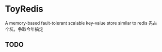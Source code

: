 # ToyRedis
A memory-based fault-tolerant scalable key-value store similar to redis
先占个坑，争取今年搞定

## TODO
